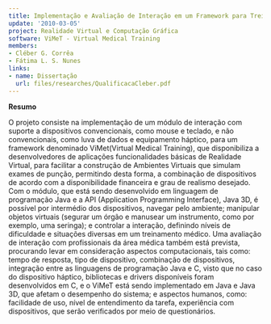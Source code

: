 ```yaml
---
title: Implementação e Avaliação de Interação em um Framework para Treinamento Médico
update: '2010-03-05'
project: Realidade Virtual e Computação Gráfica
software: ViMeT - Virtual Medical Training
members:
- Cléber G. Corrêa
- Fátima L. S. Nunes
links:
- name: Dissertação
  url: files/researches/QualificacaCleber.pdf
---
```


**Resumo**

O projeto consiste na implementação de um módulo de interação com suporte a dispositivos convencionais, como mouse e teclado, e não convencionais, como luva de dados e equipamento háptico, para um framework denominado ViMet(Virtual Medical Training), que disponibiliza a desenvolvedores de aplicações funcionalidades básicas de Realidade Virtual, para facilitar a construção de Ambientes Virtuais que simulam exames de punção, permitindo desta forma, a combinação de dispositivos de acordo com a disponibilidade financeira e grau de realismo desejado. Com o módulo, que está sendo desenvolvido em linguagem de programação Java e a API (Application Programming Interface), Java 3D, é possível por intermédio dos dispositivos, navegar pelo ambiente; manipular objetos virtuais (segurar um órgão e manusear um instrumento, como por exemplo, uma seringa); e controlar a interação, definindo níveis de dificuldade e situações diversas em um treinamento médico. Uma avaliação de interação com profissionais da área médica também está prevista, procurando levar em consideração aspectos computacionais, tais como: tempo de resposta, tipo de dispositivo, combinação de dispositivos, integração entre as linguagens de programação Java e C, visto que no caso do dispositivo háptico, bibliotecas e drivers disponíveis foram desenvolvidos em C, e o ViMeT está sendo implementado em Java e Java 3D, que afetam o desempenho do sistema; e aspectos humanos, como: facilidade de uso, nível de entendimento da tarefa, experiência com dispositivos, que serão verificados por meio de questionários.
